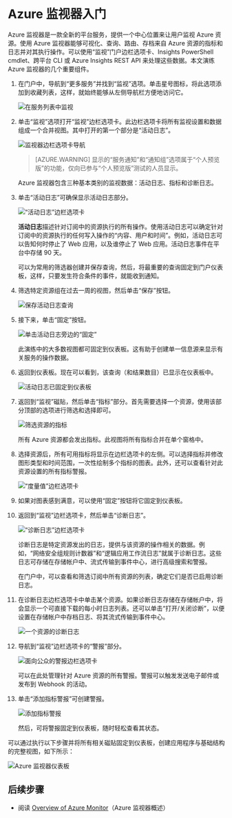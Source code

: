 <properties
	pageTitle="Azure 监视器入门 | Azure"
	description="开始使用 Azure 监视器来洞察资源操作并根据数据采取措施。"
	authors="johnkemnetz"
	manager="rboucher"
	editor=""
	services="monitoring-and-diagnostics"
	documentationCenter="monitoring-and-diagnostics"/>

<tags
	ms.service="monitoring-and-diagnostics"
	ms.workload="na"
	ms.tgt_pltfrm="na"
	ms.devlang="na"
	ms.topic="article"
	ms.date="09/26/2016"
	ms.author="johnkem"
	wacn.date="11/14/2016"/>


# Azure 监视器入门

Azure 监视器是一款全新的平台服务，提供一个中心位置来让用户监视 Azure 资源。使用 Azure 监视器能够可视化、查询、路由、存档来自 Azure 资源的指标和日志并对其执行操作。可以使用“监视”门户边栏选项卡、Insights PowerShell cmdlet、跨平台 CLI 或 Azure Insights REST API 来处理这些数据。本文演练 Azure 监视器的几个重要组件。

1. 在门户中，导航到“更多服务”并找到“监视”选项。单击星号图标，将此选项添加到收藏列表，这样，就始终能够从左侧导航栏方便地访问它。

    ![在服务列表中监视](./media/monitoring-get-started/monitor-more-services.png)  


2. 单击“监视”选项打开“监视”边栏选项卡。此边栏选项卡将所有监视设置和数据组成一个合并视图。其中打开的第一个部分是“活动日志”。

    ![监视器边栏选项卡导航](./media/monitoring-get-started/monitor-blade-nav.png)  


    > [AZURE.WARNING] 显示的“服务通知”和“通知组”选项属于“个人预览版”的功能，仅向已参与“个人预览版”测试的人员显示。

    Azure 监视器包含三种基本类别的监视数据：活动日志、指标和诊断日志。

3. 单击“活动日志”可确保显示活动日志部分。

    ![“活动日志”边栏选项卡](./media/monitoring-get-started/monitor-act-log-blade.png)  


    **活动日志**描述针对订阅中的资源执行的所有操作。使用活动日志可以确定针对订阅中的资源执行的任何写入操作的“内容、用户和时间”。例如，活动日志可以告知何时停止了 Web 应用，以及谁停止了 Web 应用。活动日志事件在平台中存储 90 天。
   
    可以为常用的筛选器创建并保存查询，然后，将最重要的查询固定到门户仪表板，这样，只要发生符合条件的事件，就能收到通知。

4. 筛选特定资源组在过去一周的视图，然后单击“保存”按钮。

    ![保存活动日志查询](./media/monitoring-get-started/monitor-act-log-save.png)  


5. 接下来，单击“固定”按钮。

    ![单击活动日志旁边的“固定”](./media/monitoring-get-started/monitor-act-log-pin.png)  


    此演练中的大多数视图都可固定到仪表板。这有助于创建单一信息源来显示有关服务的操作数据。

6. 返回到仪表板。现在可以看到，该查询（和结果数目）已显示在仪表板中。

    ![活动日志已固定到仪表板](./media/monitoring-get-started/monitor-act-log-db.png)  


7. 返回到“监视”磁贴，然后单击“指标”部分。首先需要选择一个资源，使用该部分顶部的选项进行筛选和选择即可。

    ![筛选资源的指标](./media/monitoring-get-started/monitor-met-filter.png)  


    所有 Azure 资源都会发出指标。此视图将所有指标合并在单个窗格中。

8. 选择资源后，所有可用指标将显示在边栏选项卡的左侧。可以选择指标并修改图形类型和时间范围，一次性绘制多个指标的图表。此外，还可以查看针对此资源设置的所有指标警报。

    ![“度量值”边栏选项卡](./media/monitoring-get-started/monitor-metric-blade.png)  



9. 如果对图表感到满意，可以使用“固定”按钮将它固定到仪表板。

10. 返回到“监视”边栏选项卡，然后单击“诊断日志”。

    ![“诊断日志”边栏选项卡](./media/monitoring-get-started/monitor-diaglogs-blade.png)  


    诊断日志是特定资源发出的日志，提供与该资源的操作相关的数据。例如，“网络安全组规则计数器”和“逻辑应用工作流日志”就属于诊断日志。这些日志可存储在存储帐户中、流式传输到事件中心，进行高级搜索和警报。
   
    在门户中，可以查看和筛选订阅中所有资源的列表，确定它们是否已启用诊断日志。

11. 在诊断日志边栏选项卡中单击某个资源。如果诊断日志存储在存储帐户中，将会显示一个可直接下载的每小时日志列表。还可以单击“打开/关闭诊断”，以便设置在存储帐户中存档日志、将其流式传输到事件中心。

    ![一个资源的诊断日志](./media/monitoring-get-started/monitor-diaglogs-detail.png)  



12. 导航到“监视”边栏选项卡的“警报”部分。

    ![面向公众的警报边栏选项卡](./media/monitoring-get-started/monitor-alerts-nopp.png)  


    可以在此处管理针对 Azure 资源的所有警报。警报可以触发发送电子邮件或发布到 Webhook 的活动。
   
13. 单击“添加指标警报”可创建警报。

    ![添加指标警报](./media/monitoring-get-started/monitor-alerts-add.png)  


    然后，可将警报固定到仪表板，随时轻松查看其状态。


可以通过执行以下步骤并将所有相关磁贴固定到仪表板，创建应用程序与基础结构的完整视图，如下所示：

![Azure 监视器仪表板](./media/monitoring-get-started/monitor-final-dash.png)  



## 后续步骤
- 阅读 [Overview of Azure Monitor](/documentation/articles/monitoring-overview/)（Azure 监视器概述）

<!---HONumber=Mooncake_1107_2016-->